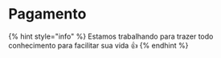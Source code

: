 # Pagamento

{% hint style="info" %}
Estamos trabalhando para trazer todo conhecimento para facilitar sua vida 👍
{% endhint %}
